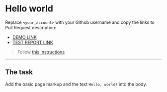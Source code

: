 # Hello world
Replace `<your_account>` with your Github username and copy the links to Pull Request description:
- [DEMO LINK](https://sviatoslav-kishka.github.io/layout_hello-world/)
- [TEST REPORT LINK](https://sviatoslav-kishka.github.io/layout_hello-world/report/html_report/)

> Follow [this instructions](https://github.com/mate-academy/layout_task-guideline#how-to-solve-the-layout-tasks-on-github)
___

## The task 
Add the basic page markup and the text `Hello, world!` into the body.
